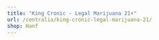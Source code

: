 ```yaml
---
title: "King Cronic - Legal Marijuana 21+"
url: /centralia/king-cronic-legal-marijuana-21/
shop: Hanf
---
```

